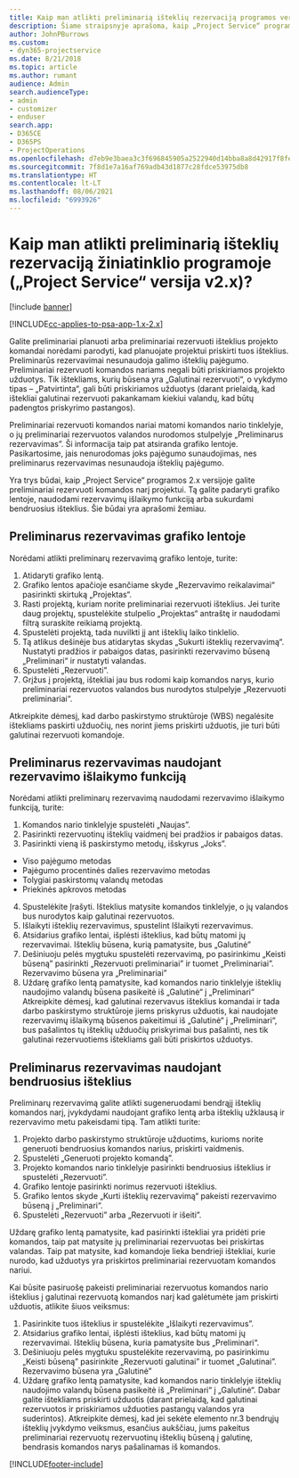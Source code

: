 ```yaml
---
title: Kaip man atlikti preliminarią išteklių rezervaciją programos versijoje 2.x?
description: Šiame straipsnyje aprašoma, kaip „Project Service“ programoje preliminariai rezervuoti komandos narius.
author: JohnPBurrows
ms.custom:
- dyn365-projectservice
ms.date: 8/21/2018
ms.topic: article
ms.author: rumant
audience: Admin
search.audienceType:
- admin
- customizer
- enduser
search.app:
- D365CE
- D365PS
- ProjectOperations
ms.openlocfilehash: d7eb9e3baea3c3f696845905a2522940d14bba8a8d42917f8fe1b90c7c443747
ms.sourcegitcommit: 7f8d1e7a16af769adb43d1877c28fdce53975db8
ms.translationtype: HT
ms.contentlocale: lt-LT
ms.lasthandoff: 08/06/2021
ms.locfileid: "6993926"
---
```

# <a name="how-do-i-soft-book-resources-in-the-web-app-project-service-app-v2x"></a>Kaip man atlikti preliminarią išteklių rezervaciją žiniatinklio programoje („Project Service“ versija v2.x)?

[!include [banner](../includes/psa-now-project-operations.md)]

[!INCLUDE[cc-applies-to-psa-app-1.x-2.x](../includes/cc-applies-to-psa-app-1x-2x.md)]

Galite preliminariai planuoti arba preliminariai rezervuoti išteklius projekto komandai norėdami parodyti, kad planuojate projektui priskirti tuos išteklius. Preliminarūs rezervavimai nesunaudoja galimo išteklių pajėgumo. Preliminariai rezervuoti komandos nariams negali būti priskiriamos projekto užduotys. Tik ištekliams, kurių būsena yra „Galutinai rezervuoti“, o vykdymo tipas – „Patvirtinta“, gali būti priskiriamos užduotys (darant prielaidą, kad ištekliai galutinai rezervuoti pakankamam kiekiui valandų, kad būtų padengtos priskyrimo pastangos).

Preliminariai rezervuoti komandos nariai matomi komandos nario tinklelyje, o jų preliminariai rezervuotos valandos nurodomos stulpelyje „Preliminarus rezervavimas”. Ši informacija taip pat atsiranda grafiko lentoje. Pasikartosime, jais nenurodomas joks pajėgumo sunaudojimas, nes preliminarus rezervavimas nesunaudoja išteklių pajėgumo.

Yra trys būdai, kaip „Project Service“ programos 2.x versijoje galite preliminariai rezervuoti komandos narį projektui. Tą galite padaryti grafiko lentoje, naudodami rezervavimų išlaikymo funkciją arba sukurdami bendruosius išteklius. Šie būdai yra aprašomi žemiau.

## <a name="soft-book-with-the-schedule-board"></a>Preliminarus rezervavimas grafiko lentoje

Norėdami atlikti preliminarų rezervavimą grafiko lentoje, turite: 
1. Atidaryti grafiko lentą.
2. Grafiko lentos apačioje esančiame skyde „Rezervavimo reikalavimai“ pasirinkti skirtuką „Projektas“.
3. Rasti projektą, kuriam norite preliminariai rezervuoti išteklius. Jei turite daug projektų, spustelėkite stulpelio „Projektas“ antraštę ir naudodami filtrą suraskite reikiamą projektą.
4. Spustelėti projektą, tada nuvilkti jį ant išteklių laiko tinklelio.
5. Tą atlikus dešinėje bus atidarytas skydas „Sukurti išteklių rezervavimą“. Nustatyti pradžios ir pabaigos datas, pasirinkti rezervavimo būseną „Preliminari“ ir nustatyti valandas. 
6. Spustelėti „Rezervuoti”.
7. Grįžus į projektą, ištekliai jau bus rodomi kaip komandos narys, kurio preliminariai rezervuotos valandos bus nurodytos stulpelyje „Rezervuoti preliminariai“.

Atkreipkite dėmesį, kad darbo paskirstymo struktūroje (WBS) negalėsite ištekliams paskirti užduočių, nes norint jiems priskirti užduotis, jie turi būti galutinai rezervuoti komandoje.

## <a name="soft-book-using-the-maintain-bookings-feature"></a>Preliminarus rezervavimas naudojant rezervavimo išlaikymo funkciją

Norėdami atlikti preliminarų rezervavimą naudodami rezervavimo išlaikymo funkciją, turite:
1. Komandos nario tinklelyje spustelėti „Naujas”.
2. Pasirinkti rezervuotinų išteklių vaidmenį bei pradžios ir pabaigos datas.
3. Pasirinkti vieną iš paskirstymo metodų, išskyrus „Joks”.
- Viso pajėgumo metodas
- Pajėgumo procentinės dalies rezervavimo metodas
- Tolygiai paskirstomų valandų metodas
- Priekinės apkrovos metodas
4. Spustelėkite Įrašyti. Išteklius matysite komandos tinklelyje, o jų valandos bus nurodytos kaip galutinai rezervuotos.
5. Išlaikyti išteklių rezervavimus, spustelint Išlaikyti rezervavimus.
6. Atsidarius grafiko lentai, išplėsti išteklius, kad būtų matomi jų rezervavimai. Išteklių būsena, kurią pamatysite, bus „Galutinė”
7. Dešiniuoju pelės mygtuku spustelėti rezervavimą, po pasirinkimu „Keisti būseną” pasirinkti „Rezervuoti preliminariai” ir tuomet „Preliminariai”. Rezervavimo būsena yra „Preliminariai”
8. Uždarę grafiko lentą pamatysite, kad komandos nario tinklelyje išteklių naudojimo valandų būsena pasikeitė iš „Galutinė“ į „Preliminari“
Atkreipkite dėmesį, kad galutinai rezervavus išteklius komandai ir tada darbo paskirstymo struktūroje jiems priskyrus užduotis, kai naudojate rezervavimų išlaikymą būsenos pakeitimui iš „Galutinė“ į „Preliminari“, bus pašalintos tų išteklių užduočių priskyrimai bus pašalinti, nes tik galutinai rezervuotiems ištekliams gali būti priskirtos užduotys.

## <a name="soft-book-by-creating-a-generic-resource"></a>Preliminarus rezervavimas naudojant bendruosius išteklius

Preliminarų rezervavimą galite atlikti sugeneruodami bendrąjį išteklių komandos narį, įvykdydami naudojant grafiko lentą arba išteklių užklausą ir rezervavimo metu pakeisdami tipą.
Tam atlikti turite:

1. Projekto darbo paskirstymo struktūroje užduotims, kurioms norite generuoti bendruosius komandos narius, priskirti vaidmenis.
2. Spustelėti „Generuoti projekto komandą”.
3. Projekto komandos nario tinklelyje pasirinkti bendruosius išteklius ir spustelėti „Rezervuoti”.
4. Grafiko lentoje pasirinkti norimus rezervuoti išteklius.
5. Grafiko lentos skyde „Kurti išteklių rezervavimą“ pakeisti rezervavimo būseną į „Preliminari“.
6. Spustelėti „Rezervuoti” arba „Rezervuoti ir išeiti”.

Uždarę grafiko lentą pamatysite, kad pasirinkti ištekliai yra pridėti prie komandos, taip pat matysite jų preliminariai rezervuotas bei priskirtas valandas. Taip pat matysite, kad komandoje lieka bendrieji ištekliai, kurie nurodo, kad užduotys yra priskirtos preliminariai rezervuotam komandos nariui.

Kai būsite pasiruošę pakeisti preliminariai rezervuotus komandos nario išteklius į galutinai rezervuotą komandos narį kad galėtumėte jam priskirti užduotis, atlikite šiuos veiksmus:

1. Pasirinkite tuos išteklius ir spustelėkite „Išlaikyti rezervavimus”.
2. Atsidarius grafiko lentai, išplėsti išteklius, kad būtų matomi jų rezervavimai. Išteklių būsena, kuria pamatysite bus „Preliminari“.
3. Dešiniuoju pelės mygtuku spustelėkite rezervavimą, po pasirinkimu „Keisti būseną” pasirinkite „Rezervuoti galutinai” ir tuomet „Galutinai”. Rezervavimo būsena yra „Galutinė”
4. Uždarę grafiko lentą pamatysite, kad komandos nario tinklelyje išteklių naudojimo valandų būsena pasikeitė iš „Preliminari“ į „Galutinė“. Dabar galite ištekliams priskirti užduotis (darant prielaidą, kad galutinai rezervuotos ir priskiriamos užduoties pastangų valandos yra suderintos). Atkreipkite dėmesį, kad jei sekėte elemento nr.3 bendrųjų išteklių įvykdymo veiksmus, esančius aukščiau, jums pakeitus preliminariai rezervuotų rezervuotinų išteklių būseną į galutinę, bendrasis komandos narys pašalinamas iš komandos.


[!INCLUDE[footer-include](../includes/footer-banner.md)]